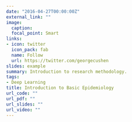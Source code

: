```yaml
---
date: "2016-04-27T00:00:00Z"
external_link: ""
image:
  caption: 
  focal_point: Smart
links:
- icon: twitter
  icon_pack: fab
  name: Follow
  url: https://twitter.com/georgecushen
slides: example
summary: Introduction to research methodology.
tags:
- Deep Learning
title: Introduction to Basic Epidemiology
url_code: ""
url_pdf: ""
url_slides: ""
url_video: ""
---
```



